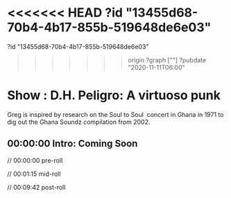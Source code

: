 <<<<<<< HEAD
?id "13455d68-70b4-4b17-855b-519648de6e03"
=======
?id "13455d68-70b4-4b17-855b-519648de6e03"
>>>>>>> origin
?graph [""]
?pubdate "2020-11-11T06:00"

# Show : D.H. Peligro: A virtuoso punk

Greg is inspired by research on the Soul to Soul  concert in Ghana in 1971 to dig out the Ghana Soundz compilation from 2002.

## 00:00:00 Intro: Coming Soon

// 00:00:00 pre-roll

// 00:01:15 mid-roll

// 00:09:42 post-roll
